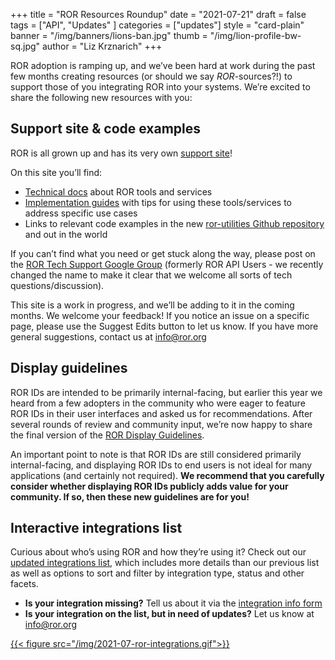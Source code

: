 +++
title = "ROR Resources Roundup"
date = "2021-07-21"
draft = false
tags = ["API", "Updates" ]
categories = ["updates"]
style = "card-plain"
banner = "/img/banners/lions-ban.jpg"
thumb = "/img/lion-profile-bw-sq.jpg"
author = "Liz Krznarich"
+++

ROR adoption is ramping up, and we’ve been hard at work during the past few months creating resources (or should we say _ROR_-sources?!) to support those of you integrating ROR into your systems. We’re excited to share the following new resources with you:

## Support site & code examples

ROR is all grown up and has its very own [support site](https://ror.readme.io)!

On this site you’ll find:

- [Technical docs](https://ror.readme.io/docs/rest-api) about ROR tools and services
- [Implementation guides](https://ror.readme.io/docs/map-other-organization-id-types-to-ror) with tips for using these tools/services to address specific use cases
- Links to relevant code examples in the new [ror-utilities Github repository](https://github.com/ror-community/ror-utilities) and out in the world

If you can’t find what you need or get stuck along the way, please post on the [ROR Tech Support Google Group](https://groups.google.com/a/ror.org/g/ror-api-users) (formerly ROR API Users - we recently changed the name to make it clear that we welcome all sorts of tech questions/discussion).

This site is a work in progress, and we’ll be adding to it in the coming months. We welcome your feedback! If you notice an issue on a specific page, please use the Suggest Edits button to let us know. If you have more general suggestions, contact us at [info@ror.org](mailto:info@ror.org)

## Display guidelines

ROR IDs are intended to be primarily internal-facing, but earlier this year we heard from a few adopters in the community who were eager to feature ROR IDs in their user interfaces and asked us for recommendations. After several rounds of review and community input, we’re now happy to share the final version of the [ROR Display Guidelines](/display-guidelines).

An important point to note is that ROR IDs are still considered primarily internal-facing, and displaying ROR IDs to end users is not ideal for many applications (and certainly not required). **We recommend that you carefully consider whether displaying ROR IDs publicly adds value for your community. If so, then these new guidelines are for you!**

## Interactive integrations list

Curious about who’s using ROR and how they’re using it? Check out our [updated integrations list](/integrations), which includes more details than our previous list as well as options to sort and filter by integration type, status and other facets.

- **Is your integration missing?** Tell us about it via the [integration info form](https://airtable.com/shrQlmqDpXie13ufz)
- **Is your integration on the list, but in need of updates?** Let us know at [info@ror.org](mailto:info@ror.org)

[{{< figure src="/img/2021-07-ror-integrations.gif">}}](/integrations)


